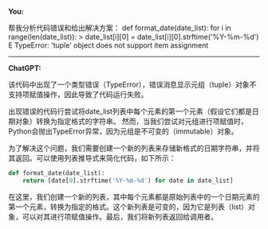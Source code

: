 **You:**

帮我分析代码错误和给出解决方案： def format\_date(date\_list): for i in range(len(date\_list)): > date\_list\[i\]\[0\] = date\_list\[i\]\[0\].strftime('%Y-%m-%d') E TypeError: 'tuple' object does not support item assignment

* * *

**ChatGPT:**

该代码中出现了一个类型错误（TypeError），错误消息显示元组（tuple）对象不支持项赋值操作，因此导致了代码运行失败。

出现错误的代码行尝试将date\_list列表中每个元素的第一个元素（假设它们都是日期对象）转换为指定格式的字符串。 然而，当我们尝试对元组进行项赋值时，Python会抛出TypeError异常，因为元组是不可变的（immutable）对象。

为了解决这个问题，我们需要创建一个新的列表来存储新格式的日期字符串，并将其返回。可以使用列表推导式来简化代码，如下所示：

```python
def format_date(date_list):
    return [date[0].strftime('%Y-%m-%d') for date in date_list]
```

在这里，我们创建一个新的列表，其中每个元素都是原始列表中的一个日期元素的第一个元素，转换为指定的格式。这个新列表是可变的，因为它是列表（list）对象，可以对其进行项赋值操作。最后，我们将新列表返回给调用者。